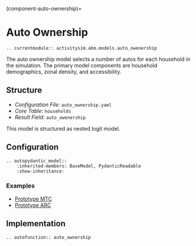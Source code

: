 (component-auto-ownership)=
# Auto Ownership

```{eval-rst}
.. currentmodule:: activitysim.abm.models.auto_owenership
```

The auto ownership model selects a number of autos for each household in the simulation.
The primary model components are household demographics, zonal density, and accessibility.

## Structure

- *Configuration File*: `auto_ownership.yaml`
- *Core Table*: `households`
- *Result Field*: `auto_owenership`

This model is structured as nested logit model.

## Configuration

```{eval-rst}
.. autopydantic_model::
    :inherited-members: BaseModel, PydanticReadable
    :show-inheritance:
```

### Examples

- [Prototype MTC](https://github.com/ActivitySim/activitysim/blob/main/activitysim/examples/prototype_mtc/configs/auto_ownership.yaml)
- [Prototype ARC](https://github.com/ActivitySim/activitysim/blob/main/activitysim/examples/prototype_arc/configs/auto_ownership.yaml)

## Implementation

```{eval-rst}
.. autofunction:: auto_ownership
```

